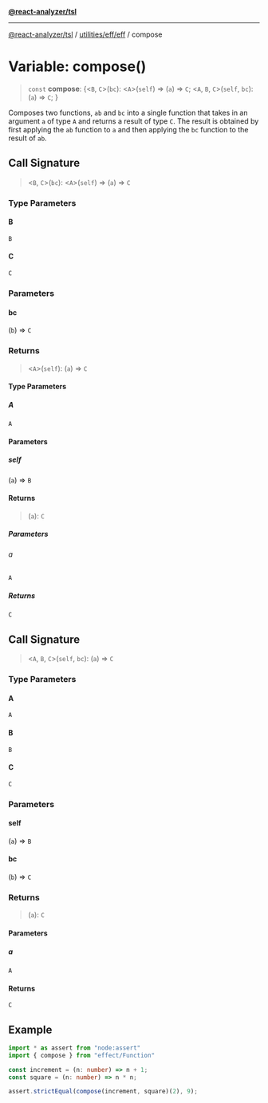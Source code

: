 [**@react-analyzer/tsl**](../../../../README.md)

***

[@react-analyzer/tsl](../../../../README.md) / [utilities/eff/eff](../README.md) / compose

# Variable: compose()

> `const` **compose**: \{\<`B`, `C`\>(`bc`): \<`A`\>(`self`) => (`a`) => `C`; \<`A`, `B`, `C`\>(`self`, `bc`): (`a`) => `C`; \}

Composes two functions, `ab` and `bc` into a single function that takes in an argument `a` of type `A` and returns a result of type `C`.
The result is obtained by first applying the `ab` function to `a` and then applying the `bc` function to the result of `ab`.

## Call Signature

> \<`B`, `C`\>(`bc`): \<`A`\>(`self`) => (`a`) => `C`

### Type Parameters

#### B

`B`

#### C

`C`

### Parameters

#### bc

(`b`) => `C`

### Returns

> \<`A`\>(`self`): (`a`) => `C`

#### Type Parameters

##### A

`A`

#### Parameters

##### self

(`a`) => `B`

#### Returns

> (`a`): `C`

##### Parameters

###### a

`A`

##### Returns

`C`

## Call Signature

> \<`A`, `B`, `C`\>(`self`, `bc`): (`a`) => `C`

### Type Parameters

#### A

`A`

#### B

`B`

#### C

`C`

### Parameters

#### self

(`a`) => `B`

#### bc

(`b`) => `C`

### Returns

> (`a`): `C`

#### Parameters

##### a

`A`

#### Returns

`C`

## Example

```ts
import * as assert from "node:assert"
import { compose } from "effect/Function"

const increment = (n: number) => n + 1;
const square = (n: number) => n * n;

assert.strictEqual(compose(increment, square)(2), 9);
```
